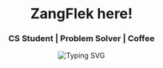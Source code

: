 <h1 align="center"> ZangFlek here! </h1>
<h3 align="center">CS Student | Problem Solver | Coffee </h3>

<p align="center">
  <img src="https://readme-typing-svg.demolab.com?font=Fira+Code&pause=1000&center=true&vCenter=true&width=450&lines=CS+Student+%F0%9F%92%BB;Problem+Solving+Enthusiast+%E2%9C%8E;Loves+Math+and+DSA+%F0%9F%92%AB;Web+Scraping+with+Python+%F0%9F%A7%A0;Fueled+by+Coffee+%E2%98%95;Badminton+Player+%F0%9F%8F%83%E2%80%8D%E2%99%82%EF%B8%8F" alt="Typing SVG" />
</p>

